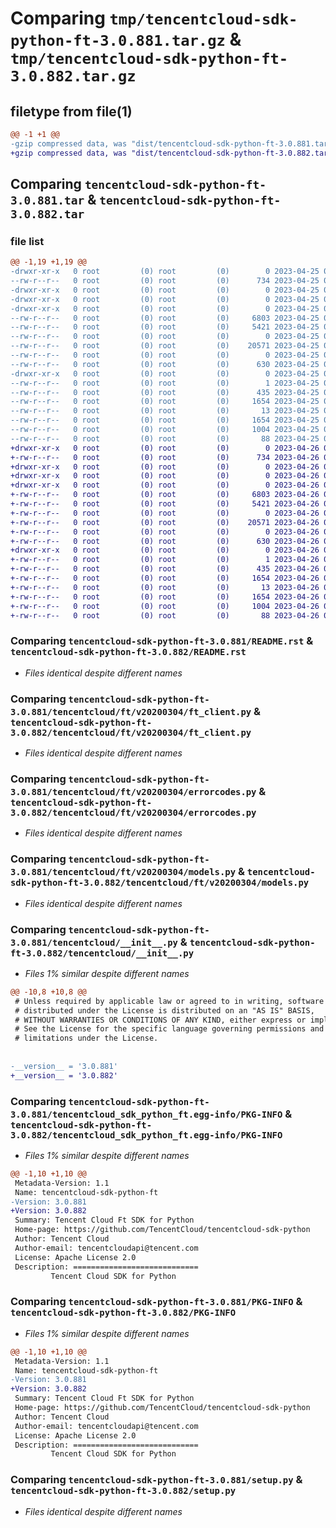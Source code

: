 # Comparing `tmp/tencentcloud-sdk-python-ft-3.0.881.tar.gz` & `tmp/tencentcloud-sdk-python-ft-3.0.882.tar.gz`

## filetype from file(1)

```diff
@@ -1 +1 @@
-gzip compressed data, was "dist/tencentcloud-sdk-python-ft-3.0.881.tar", last modified: Tue Apr 25 00:41:00 2023, max compression
+gzip compressed data, was "dist/tencentcloud-sdk-python-ft-3.0.882.tar", last modified: Wed Apr 26 03:22:27 2023, max compression
```

## Comparing `tencentcloud-sdk-python-ft-3.0.881.tar` & `tencentcloud-sdk-python-ft-3.0.882.tar`

### file list

```diff
@@ -1,19 +1,19 @@
-drwxr-xr-x   0 root         (0) root         (0)        0 2023-04-25 00:41:00.000000 tencentcloud-sdk-python-ft-3.0.881/
--rw-r--r--   0 root         (0) root         (0)      734 2023-04-25 00:41:00.000000 tencentcloud-sdk-python-ft-3.0.881/README.rst
-drwxr-xr-x   0 root         (0) root         (0)        0 2023-04-25 00:41:00.000000 tencentcloud-sdk-python-ft-3.0.881/tencentcloud/
-drwxr-xr-x   0 root         (0) root         (0)        0 2023-04-25 00:41:00.000000 tencentcloud-sdk-python-ft-3.0.881/tencentcloud/ft/
-drwxr-xr-x   0 root         (0) root         (0)        0 2023-04-25 00:41:00.000000 tencentcloud-sdk-python-ft-3.0.881/tencentcloud/ft/v20200304/
--rw-r--r--   0 root         (0) root         (0)     6803 2023-04-25 00:41:00.000000 tencentcloud-sdk-python-ft-3.0.881/tencentcloud/ft/v20200304/ft_client.py
--rw-r--r--   0 root         (0) root         (0)     5421 2023-04-25 00:41:00.000000 tencentcloud-sdk-python-ft-3.0.881/tencentcloud/ft/v20200304/errorcodes.py
--rw-r--r--   0 root         (0) root         (0)        0 2023-04-25 00:41:00.000000 tencentcloud-sdk-python-ft-3.0.881/tencentcloud/ft/v20200304/__init__.py
--rw-r--r--   0 root         (0) root         (0)    20571 2023-04-25 00:41:00.000000 tencentcloud-sdk-python-ft-3.0.881/tencentcloud/ft/v20200304/models.py
--rw-r--r--   0 root         (0) root         (0)        0 2023-04-25 00:41:00.000000 tencentcloud-sdk-python-ft-3.0.881/tencentcloud/ft/__init__.py
--rw-r--r--   0 root         (0) root         (0)      630 2023-04-25 00:41:00.000000 tencentcloud-sdk-python-ft-3.0.881/tencentcloud/__init__.py
-drwxr-xr-x   0 root         (0) root         (0)        0 2023-04-25 00:41:00.000000 tencentcloud-sdk-python-ft-3.0.881/tencentcloud_sdk_python_ft.egg-info/
--rw-r--r--   0 root         (0) root         (0)        1 2023-04-25 00:41:00.000000 tencentcloud-sdk-python-ft-3.0.881/tencentcloud_sdk_python_ft.egg-info/dependency_links.txt
--rw-r--r--   0 root         (0) root         (0)      435 2023-04-25 00:41:00.000000 tencentcloud-sdk-python-ft-3.0.881/tencentcloud_sdk_python_ft.egg-info/SOURCES.txt
--rw-r--r--   0 root         (0) root         (0)     1654 2023-04-25 00:41:00.000000 tencentcloud-sdk-python-ft-3.0.881/tencentcloud_sdk_python_ft.egg-info/PKG-INFO
--rw-r--r--   0 root         (0) root         (0)       13 2023-04-25 00:41:00.000000 tencentcloud-sdk-python-ft-3.0.881/tencentcloud_sdk_python_ft.egg-info/top_level.txt
--rw-r--r--   0 root         (0) root         (0)     1654 2023-04-25 00:41:00.000000 tencentcloud-sdk-python-ft-3.0.881/PKG-INFO
--rw-r--r--   0 root         (0) root         (0)     1004 2023-04-25 00:41:00.000000 tencentcloud-sdk-python-ft-3.0.881/setup.py
--rw-r--r--   0 root         (0) root         (0)       88 2023-04-25 00:41:00.000000 tencentcloud-sdk-python-ft-3.0.881/setup.cfg
+drwxr-xr-x   0 root         (0) root         (0)        0 2023-04-26 03:22:27.000000 tencentcloud-sdk-python-ft-3.0.882/
+-rw-r--r--   0 root         (0) root         (0)      734 2023-04-26 03:22:27.000000 tencentcloud-sdk-python-ft-3.0.882/README.rst
+drwxr-xr-x   0 root         (0) root         (0)        0 2023-04-26 03:22:27.000000 tencentcloud-sdk-python-ft-3.0.882/tencentcloud/
+drwxr-xr-x   0 root         (0) root         (0)        0 2023-04-26 03:22:27.000000 tencentcloud-sdk-python-ft-3.0.882/tencentcloud/ft/
+drwxr-xr-x   0 root         (0) root         (0)        0 2023-04-26 03:22:27.000000 tencentcloud-sdk-python-ft-3.0.882/tencentcloud/ft/v20200304/
+-rw-r--r--   0 root         (0) root         (0)     6803 2023-04-26 03:22:27.000000 tencentcloud-sdk-python-ft-3.0.882/tencentcloud/ft/v20200304/ft_client.py
+-rw-r--r--   0 root         (0) root         (0)     5421 2023-04-26 03:22:27.000000 tencentcloud-sdk-python-ft-3.0.882/tencentcloud/ft/v20200304/errorcodes.py
+-rw-r--r--   0 root         (0) root         (0)        0 2023-04-26 03:22:27.000000 tencentcloud-sdk-python-ft-3.0.882/tencentcloud/ft/v20200304/__init__.py
+-rw-r--r--   0 root         (0) root         (0)    20571 2023-04-26 03:22:27.000000 tencentcloud-sdk-python-ft-3.0.882/tencentcloud/ft/v20200304/models.py
+-rw-r--r--   0 root         (0) root         (0)        0 2023-04-26 03:22:27.000000 tencentcloud-sdk-python-ft-3.0.882/tencentcloud/ft/__init__.py
+-rw-r--r--   0 root         (0) root         (0)      630 2023-04-26 03:22:27.000000 tencentcloud-sdk-python-ft-3.0.882/tencentcloud/__init__.py
+drwxr-xr-x   0 root         (0) root         (0)        0 2023-04-26 03:22:27.000000 tencentcloud-sdk-python-ft-3.0.882/tencentcloud_sdk_python_ft.egg-info/
+-rw-r--r--   0 root         (0) root         (0)        1 2023-04-26 03:22:27.000000 tencentcloud-sdk-python-ft-3.0.882/tencentcloud_sdk_python_ft.egg-info/dependency_links.txt
+-rw-r--r--   0 root         (0) root         (0)      435 2023-04-26 03:22:27.000000 tencentcloud-sdk-python-ft-3.0.882/tencentcloud_sdk_python_ft.egg-info/SOURCES.txt
+-rw-r--r--   0 root         (0) root         (0)     1654 2023-04-26 03:22:27.000000 tencentcloud-sdk-python-ft-3.0.882/tencentcloud_sdk_python_ft.egg-info/PKG-INFO
+-rw-r--r--   0 root         (0) root         (0)       13 2023-04-26 03:22:27.000000 tencentcloud-sdk-python-ft-3.0.882/tencentcloud_sdk_python_ft.egg-info/top_level.txt
+-rw-r--r--   0 root         (0) root         (0)     1654 2023-04-26 03:22:27.000000 tencentcloud-sdk-python-ft-3.0.882/PKG-INFO
+-rw-r--r--   0 root         (0) root         (0)     1004 2023-04-26 03:22:27.000000 tencentcloud-sdk-python-ft-3.0.882/setup.py
+-rw-r--r--   0 root         (0) root         (0)       88 2023-04-26 03:22:27.000000 tencentcloud-sdk-python-ft-3.0.882/setup.cfg
```

### Comparing `tencentcloud-sdk-python-ft-3.0.881/README.rst` & `tencentcloud-sdk-python-ft-3.0.882/README.rst`

 * *Files identical despite different names*

### Comparing `tencentcloud-sdk-python-ft-3.0.881/tencentcloud/ft/v20200304/ft_client.py` & `tencentcloud-sdk-python-ft-3.0.882/tencentcloud/ft/v20200304/ft_client.py`

 * *Files identical despite different names*

### Comparing `tencentcloud-sdk-python-ft-3.0.881/tencentcloud/ft/v20200304/errorcodes.py` & `tencentcloud-sdk-python-ft-3.0.882/tencentcloud/ft/v20200304/errorcodes.py`

 * *Files identical despite different names*

### Comparing `tencentcloud-sdk-python-ft-3.0.881/tencentcloud/ft/v20200304/models.py` & `tencentcloud-sdk-python-ft-3.0.882/tencentcloud/ft/v20200304/models.py`

 * *Files identical despite different names*

### Comparing `tencentcloud-sdk-python-ft-3.0.881/tencentcloud/__init__.py` & `tencentcloud-sdk-python-ft-3.0.882/tencentcloud/__init__.py`

 * *Files 1% similar despite different names*

```diff
@@ -10,8 +10,8 @@
 # Unless required by applicable law or agreed to in writing, software
 # distributed under the License is distributed on an "AS IS" BASIS,
 # WITHOUT WARRANTIES OR CONDITIONS OF ANY KIND, either express or implied.
 # See the License for the specific language governing permissions and
 # limitations under the License.
 
 
-__version__ = '3.0.881'
+__version__ = '3.0.882'
```

### Comparing `tencentcloud-sdk-python-ft-3.0.881/tencentcloud_sdk_python_ft.egg-info/PKG-INFO` & `tencentcloud-sdk-python-ft-3.0.882/tencentcloud_sdk_python_ft.egg-info/PKG-INFO`

 * *Files 1% similar despite different names*

```diff
@@ -1,10 +1,10 @@
 Metadata-Version: 1.1
 Name: tencentcloud-sdk-python-ft
-Version: 3.0.881
+Version: 3.0.882
 Summary: Tencent Cloud Ft SDK for Python
 Home-page: https://github.com/TencentCloud/tencentcloud-sdk-python
 Author: Tencent Cloud
 Author-email: tencentcloudapi@tencent.com
 License: Apache License 2.0
 Description: ============================
         Tencent Cloud SDK for Python
```

### Comparing `tencentcloud-sdk-python-ft-3.0.881/PKG-INFO` & `tencentcloud-sdk-python-ft-3.0.882/PKG-INFO`

 * *Files 1% similar despite different names*

```diff
@@ -1,10 +1,10 @@
 Metadata-Version: 1.1
 Name: tencentcloud-sdk-python-ft
-Version: 3.0.881
+Version: 3.0.882
 Summary: Tencent Cloud Ft SDK for Python
 Home-page: https://github.com/TencentCloud/tencentcloud-sdk-python
 Author: Tencent Cloud
 Author-email: tencentcloudapi@tencent.com
 License: Apache License 2.0
 Description: ============================
         Tencent Cloud SDK for Python
```

### Comparing `tencentcloud-sdk-python-ft-3.0.881/setup.py` & `tencentcloud-sdk-python-ft-3.0.882/setup.py`

 * *Files identical despite different names*

